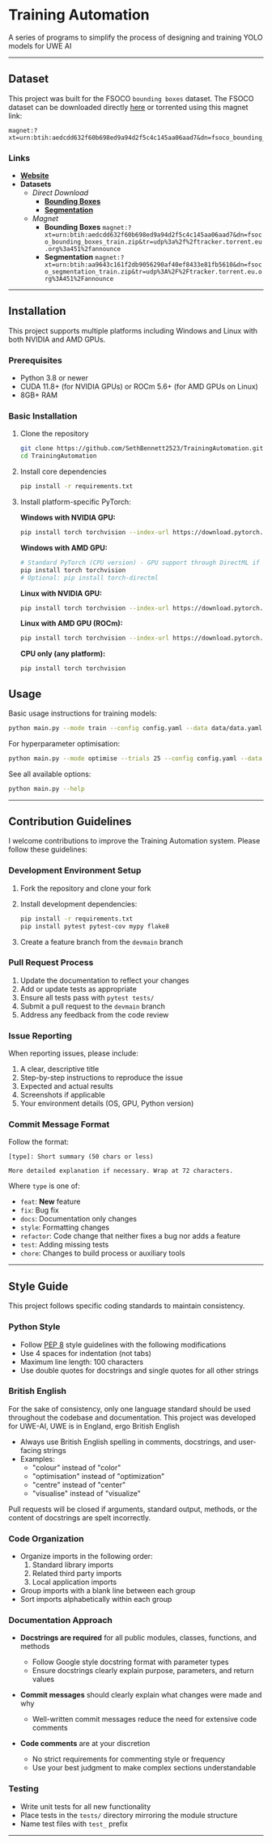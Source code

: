 # Training Automation

<!-- 
Seth Bennett 
Thomas12.Bennett@live.uwe.ac.uk

UWE-AI Perception Team lead
-->
A series of programs to simplify the process of designing and training YOLO models for UWE AI

---

## Dataset

This project was built for the FSOCO `bounding boxes` dataset.
The FSOCO dataset can be downloaded directly [here](http://fsoco.cs.uni-freiburg.de/datasets/fsoco_bounding_boxes_train.zip) or torrented using this magnet link:

```magnet
magnet:?xt=urn:btih:aedcdd632f60b698ed9a94d2f5c4c145aa06aad7&dn=fsoco_bounding_boxes_train.zip&tr=udp%3a%2f%2ftracker.torrent.eu.org%3a451%2fannounce
```

### Links

- [**Website**](https://fsoco.github.io/fsoco-dataset/)
- **Datasets**
  - *Direct Download*
    - [**Bounding Boxes**](http://fsoco.cs.uni-freiburg.de/datasets/fsoco_bounding_boxes_train.zip)
    - [**Segmentation**](http://fsoco.cs.uni-freiburg.de/datasets/fsoco_segmentation_train.zip)
  - *Magnet*
    - **Bounding Boxes** `magnet:?xt=urn:btih:aedcdd632f60b698ed9a94d2f5c4c145aa06aad7&dn=fsoco_bounding_boxes_train.zip&tr=udp%3a%2f%2ftracker.torrent.eu.org%3a451%2fannounce`
    - **Segmentation** `magnet:?xt=urn:btih:aa9643c161f2db9056290af40ef8433e81fb5610&dn=fsoco_segmentation_train.zip&tr=udp%3A%2F%2Ftracker.torrent.eu.org%3A451%2Fannounce`

---

## Installation

This project supports multiple platforms including Windows and Linux with both NVIDIA and AMD GPUs.

### Prerequisites

- Python 3.8 or newer
- CUDA 11.8+ (for NVIDIA GPUs) or ROCm 5.6+ (for AMD GPUs on Linux)
- 8GB+ RAM

### Basic Installation

1. Clone the repository

   ```bash
   git clone https://github.com/SethBennett2523/TrainingAutomation.git
   cd TrainingAutomation
   ```

2. Install core dependencies

   ```bash
   pip install -r requirements.txt
   ```

3. Install platform-specific PyTorch:

   **Windows with NVIDIA GPU:**

   ```bash
   pip install torch torchvision --index-url https://download.pytorch.org/whl/cu118
   ```

   **Windows with AMD GPU:**

   ```bash
   # Standard PyTorch (CPU version) - GPU support through DirectML if needed
   pip install torch torchvision
   # Optional: pip install torch-directml
   ```

   **Linux with NVIDIA GPU:**

   ```bash
   pip install torch torchvision --index-url https://download.pytorch.org/whl/cu118
   ```

   **Linux with AMD GPU (ROCm):**

   ```bash
   pip install torch torchvision --index-url https://download.pytorch.org/whl/rocm5.6
   ```

   **CPU only (any platform):**

   ```bash
   pip install torch torchvision
   ```

## Usage

Basic usage instructions for training models:

```bash
python main.py --mode train --config config.yaml --data data/data.yaml
```

For hyperparameter optimisation:

```bash
python main.py --mode optimise --trials 25 --config config.yaml --data data/data.yaml
```

See all available options:

```bash
python main.py --help
```

---

## Contribution Guidelines

I welcome contributions to improve the Training Automation system. Please follow these guidelines:

### Development Environment Setup

1. Fork the repository and clone your fork
2. Install development dependencies:

   ```bash
   pip install -r requirements.txt
   pip install pytest pytest-cov mypy flake8
   ```

3. Create a feature branch from the `devmain` branch

### Pull Request Process

1. Update the documentation to reflect your changes
2. Add or update tests as appropriate
3. Ensure all tests pass with `pytest tests/`
4. Submit a pull request to the `devmain` branch
5. Address any feedback from the code review

### Issue Reporting

When reporting issues, please include:

1. A clear, descriptive title
2. Step-by-step instructions to reproduce the issue
3. Expected and actual results
4. Screenshots if applicable
5. Your environment details (OS, GPU, Python version)

### Commit Message Format

Follow the format:

```text
[type]: Short summary (50 chars or less)

More detailed explanation if necessary. Wrap at 72 characters.
```

Where `type` is one of:

- `feat`: **New** feature
- `fix`: Bug fix
- `docs`: Documentation only changes
- `style`: Formatting changes
- `refactor`: Code change that neither fixes a bug nor adds a feature
- `test`: Adding missing tests
- `chore`: Changes to build process or auxiliary tools

---

## Style Guide

This project follows specific coding standards to maintain consistency.

### Python Style

- Follow [PEP 8](https://www.python.org/dev/peps/pep-0008/) style guidelines with the following modifications
- Use 4 spaces for indentation (not tabs)
- Maximum line length: 100 characters
- Use double quotes for docstrings and single quotes for all other strings

### British English

For the sake of consistency, only one language standard should be used throughout the codebase and documentation. This project was developed for UWE-AI, UWE is in England, ergo British English

- Always use British English spelling in comments, docstrings, and user-facing strings
- Examples:
  - "colour" instead of "color"
  - "optimisation" instead of "optimization"
  - "centre" instead of "center"
  - "visualise" instead of "visualize"

Pull requests will be closed if arguments, standard output, methods, or the content of docstrings are spelt incorrectly.

### Code Organization

- Organize imports in the following order:
  1. Standard library imports
  2. Related third party imports
  3. Local application imports
- Group imports with a blank line between each group
- Sort imports alphabetically within each group

### Documentation Approach

- **Docstrings are required** for all public modules, classes, functions, and methods
  - Follow Google style docstring format with parameter types
  - Ensure docstrings clearly explain purpose, parameters, and return values
  
- **Commit messages** should clearly explain what changes were made and why
  - Well-written commit messages reduce the need for extensive code comments
  
- **Code comments** are at your discretion
  - No strict requirements for commenting style or frequency
  - Use your best judgment to make complex sections understandable

### Testing

- Write unit tests for all new functionality
- Place tests in the `tests/` directory mirroring the module structure
- Name test files with `test_` prefix

---
